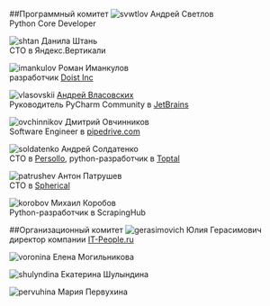 
##Программный комитет
![svwtlov](https://img-fotki.yandex.ru/get/1016686/121639917.148/0_1c3c03_26e22dab_orig) Андрей Светлов<br>Python Core Developer

![shtan](https://img-fotki.yandex.ru/get/195648/121639917.103/0_180d49_899da6d1_orig) Данила Штань<br>CTO в Яндекс.Вертикали

![imankulov](https://img-fotki.yandex.ru/get/94596/121639917.103/0_180d47_c749c124_orig) Роман Иманкулов<br>разработчик [Doist Inc](https://doist.com)

![vlasovskii](/2017/img/speakers/2017/vlasovskih.JPG) [Андрей Власовских](http://pirx.ru)<br> Руководитель PyCharm Community в [JetBrains](https://www.jetbrains.com)

![ovchinnikov](https://img-fotki.yandex.ru/get/41138/121639917.dc/0_14bbae_d29aa7cc_orig) Дмитрий Овчинников<br>Software Engineer в [pipedrive.com](https://www.pipedrive.com/ru) 

![soldatenko](https://img-fotki.yandex.ru/get/251308/356682190.0/0_1597f8_df717725_orig) Андрей Солдатенко<br>CTO в [Persollo](https://persollo.com), python-разработчик в [Toptal](https://www.toptal.com)

![patrushev](https://img-fotki.yandex.ru/get/246231/121639917.112/0_193b50_3215ed11_orig) Антон Патрушев<br>CTO в [Spherical](https://www.spherical.pm)

![korobov](/2018/img/speakers/2018/korobov.jpg) Михаил Коробов<br>Python-разработчик в ScrapingHub


##Организационный комитет
![gerasimovich](https://img-fotki.yandex.ru/get/195990/121639917.103/0_180d4e_d97021d0_orig) Юлия Герасимович<br>директор компании [IT-People.ru](http://it-people.ru/)

![voronina](https://img-fotki.yandex.ru/get/42692/121639917.103/0_180d54_28c36dde_orig) Елена Могильникова

![shulyndina](https://img-fotki.yandex.ru/get/221708/121639917.112/0_193e88_56a14259_orig) Екатерина Шулындина

![pervuhina](https://img-fotki.yandex.ru/get/106693/121639917.113/0_193e89_8faf2c4d_orig) Мария Первухина


